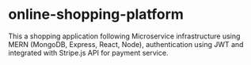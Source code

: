 # online-shopping-platform

This a shopping application following Microservice infrastructure using MERN (MongoDB, Express, React, Node), authentication using JWT and integrated with Stripe.js API for payment service.
